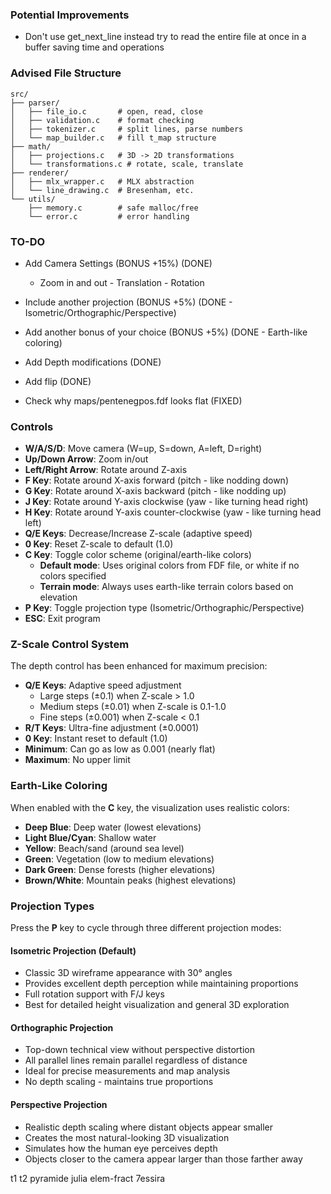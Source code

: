 ### Potential Improvements
- Don't use get_next_line instead try to read the entire file at once in a buffer saving time and operations

### Advised File Structure
```
src/
├── parser/
│   ├── file_io.c       # open, read, close
│   ├── validation.c    # format checking
│   ├── tokenizer.c     # split lines, parse numbers
│   └── map_builder.c   # fill t_map structure
├── math/
│   ├── projections.c   # 3D -> 2D transformations
│   └── transformations.c # rotate, scale, translate
├── renderer/
│   ├── mlx_wrapper.c   # MLX abstraction
│   └── line_drawing.c  # Bresenham, etc.
└── utils/
    ├── memory.c        # safe malloc/free
    └── error.c         # error handling
```

### TO-DO
 - Add Camera Settings              (BONUS +15%)    (DONE)
    - Zoom in and out - Translation - Rotation
 - Include another projection       (BONUS +5%)     (DONE - Isometric/Orthographic/Perspective)
 - Add another bonus of your choice (BONUS +5%)     (DONE - Earth-like coloring)
 - Add Depth modifications                          (DONE) 
 - Add flip (DONE)

 - Check why maps/pentenegpos.fdf looks flat        (FIXED)

### Controls
- **W/A/S/D**: Move camera (W=up, S=down, A=left, D=right)
- **Up/Down Arrow**: Zoom in/out
- **Left/Right Arrow**: Rotate around Z-axis
- **F Key**: Rotate around X-axis forward (pitch - like nodding down)
- **G Key**: Rotate around X-axis backward (pitch - like nodding up)
- **J Key**: Rotate around Y-axis clockwise (yaw - like turning head right)
- **H Key**: Rotate around Y-axis counter-clockwise (yaw - like turning head left)
- **Q/E Keys**: Decrease/Increase Z-scale (adaptive speed)
- **0 Key**: Reset Z-scale to default (1.0)
- **C Key**: Toggle color scheme (original/earth-like colors)
  - **Default mode**: Uses original colors from FDF file, or white if no colors specified
  - **Terrain mode**: Always uses earth-like terrain colors based on elevation
- **P Key**: Toggle projection type (Isometric/Orthographic/Perspective)
- **ESC**: Exit program

### Z-Scale Control System
The depth control has been enhanced for maximum precision:
- **Q/E Keys**: Adaptive speed adjustment
  - Large steps (±0.1) when Z-scale > 1.0
  - Medium steps (±0.01) when Z-scale is 0.1-1.0  
  - Fine steps (±0.001) when Z-scale < 0.1
- **R/T Keys**: Ultra-fine adjustment (±0.0001)
- **0 Key**: Instant reset to default (1.0)
- **Minimum**: Can go as low as 0.001 (nearly flat)
- **Maximum**: No upper limit

### Earth-Like Coloring
When enabled with the **C** key, the visualization uses realistic colors:
- **Deep Blue**: Deep water (lowest elevations)
- **Light Blue/Cyan**: Shallow water  
- **Yellow**: Beach/sand (around sea level)
- **Green**: Vegetation (low to medium elevations)
- **Dark Green**: Dense forests (higher elevations)
- **Brown/White**: Mountain peaks (highest elevations)

### Projection Types
Press the **P** key to cycle through three different projection modes:

#### Isometric Projection (Default)
- Classic 3D wireframe appearance with 30° angles
- Provides excellent depth perception while maintaining proportions
- Full rotation support with F/J keys
- Best for detailed height visualization and general 3D exploration

#### Orthographic Projection  
- Top-down technical view without perspective distortion
- All parallel lines remain parallel regardless of distance
- Ideal for precise measurements and map analysis
- No depth scaling - maintains true proportions

#### Perspective Projection
- Realistic depth scaling where distant objects appear smaller
- Creates the most natural-looking 3D visualization
- Simulates how the human eye perceives depth
- Objects closer to the camera appear larger than those farther away


t1
t2
pyramide
julia
elem-fract
7essira